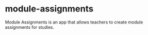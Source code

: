 # module-assignments
Module Assignments is an app that allows teachers to create module assignments for studies.
